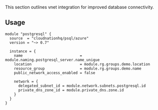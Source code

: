 This section outlines vnet integration for improved database connectivity.

## Usage

```hcl
module "postgresql" {
  source  = "cloudnationhq/psql/azure"
  version = "~> 0.7"

  instance = {
    name                          = module.naming.postgresql_server.name_unique
    location                      = module.rg.groups.demo.location
    resource_group                = module.rg.groups.demo.name
    public_network_access_enabled = false

    network = {
      delegated_subnet_id = module.network.subnets.postgresql.id
      private_dns_zone_id = module.private_dns.zone.id
    }
  }
}
```
